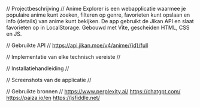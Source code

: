 // Projectbeschrijving //
Anime Explorer is een webapplicatie waarmee je populaire anime kunt zoeken, filteren op genre, favorieten kunt opslaan en info (details) van anime kunt bekijken. De app gebruikt de Jikan API en slaat favorieten op in LocalStorage.
Gebouwd met Vite, gescheiden HTML, CSS en JS.


// Gebruikte API //
https://api.jikan.moe/v4/anime/{id}/full


// Implementatie van elke technisch vereiste //


// Installatiehandleiding //


// Screenshots van de applicatie //


// Gebruikte bronnen //
https://www.perplexity.ai/
https://chatgpt.com/
https://paiza.io/en
https://jsfiddle.net/


